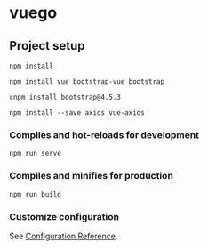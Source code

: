 # vuego

## Project setup
```
npm install

npm install vue bootstrap-vue bootstrap

cnpm install bootstrap@4.5.3

npm install --save axios vue-axios
```

### Compiles and hot-reloads for development
```
npm run serve
```

### Compiles and minifies for production
```
npm run build
```

### Customize configuration
See [Configuration Reference](https://cli.vuejs.org/config/).
